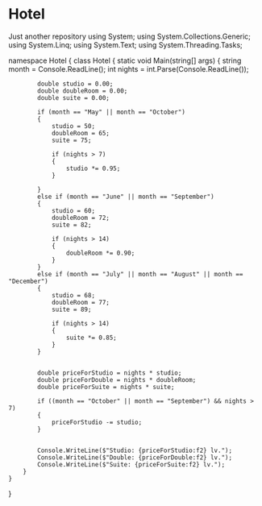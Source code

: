 # Hotel
Just another repository
using System;
using System.Collections.Generic;
using System.Linq;
using System.Text;
using System.Threading.Tasks;

namespace Hotel
{
    class Hotel
    {
        static void Main(string[] args)
        {
            string month = Console.ReadLine();
            int nights = int.Parse(Console.ReadLine());

            double studio = 0.00;
            double doubleRoom = 0.00;
            double suite = 0.00;

            if (month == "May" || month == "October")
            {
                studio = 50;
                doubleRoom = 65;
                suite = 75;
           
                if (nights > 7)
                {
                    studio *= 0.95;
                }
                               
            }
            else if (month == "June" || month == "September")
            {
                studio = 60;
                doubleRoom = 72;
                suite = 82;
           
                if (nights > 14)
                {
                    doubleRoom *= 0.90;
                }
            }
            else if (month == "July" || month == "August" || month == "December")
            {
                studio = 68;
                doubleRoom = 77;
                suite = 89;
           
                if (nights > 14)
                {
                    suite *= 0.85;
                }
            }
           

            double priceForStudio = nights * studio;
            double priceForDouble = nights * doubleRoom;
            double priceForSuite = nights * suite;

            if ((month == "October" || month == "September") && nights > 7)
            {
                priceForStudio -= studio;
            }


            Console.WriteLine($"Studio: {priceForStudio:f2} lv.");
            Console.WriteLine($"Double: {priceForDouble:f2} lv.");
            Console.WriteLine($"Suite: {priceForSuite:f2} lv.");
        }
    }
}
